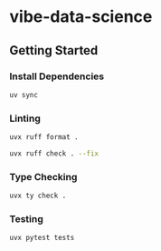 # vibe-data-science

## Getting Started

### Install Dependencies

```bash
uv sync
```

### Linting

```bash
uvx ruff format .
```
```bash
uvx ruff check . --fix
```

### Type Checking

```bash
uvx ty check .
```

### Testing

```bash
uvx pytest tests
```
